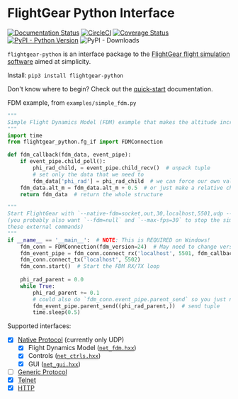 # FlightGear Python Interface
[![Documentation Status](https://readthedocs.org/projects/flightgear-python/badge/?version=latest)](https://flightgear-python.readthedocs.io/en/latest/?badge=latest)
[![CircleCI](https://circleci.com/gh/julianneswinoga/flightgear-python.svg?style=shield)](https://circleci.com/gh/julianneswinoga/flightgear-python)
[![Coverage Status](https://coveralls.io/repos/github/julianneswinoga/flightgear-python/badge.svg?branch=master)](https://coveralls.io/github/julianneswinoga/flightgear-python?branch=master)
[![PyPI - Python Version](https://img.shields.io/pypi/pyversions/flightgear_python)](https://pypi.org/project/flightgear-python/)
![PyPI - Downloads](https://img.shields.io/pypi/dm/flightgear-python)

`flightgear-python` is an interface package to the [FlightGear flight simulation software](https://www.flightgear.org/) aimed at simplicity.

Install: `pip3 install flightgear-python`

Don't know where to begin? Check out the [quick-start](https://flightgear-python.readthedocs.io/en/latest/quickstart.html) documentation.

FDM example, from `examples/simple_fdm.py`
```python
"""
Simple Flight Dynamics Model (FDM) example that makes the altitude increase and the plane roll in the air.
"""
import time
from flightgear_python.fg_if import FDMConnection

def fdm_callback(fdm_data, event_pipe):
    if event_pipe.child_poll():
        phi_rad_child, = event_pipe.child_recv()  # unpack tuple
        # set only the data that we need to
        fdm_data['phi_rad'] = phi_rad_child  # we can force our own values
    fdm_data.alt_m = fdm_data.alt_m + 0.5  # or just make a relative change
    return fdm_data  # return the whole structure

"""
Start FlightGear with `--native-fdm=socket,out,30,localhost,5501,udp --native-fdm=socket,in,30,localhost,5502,udp`
(you probably also want `--fdm=null` and `--max-fps=30` to stop the simulation fighting with
these external commands)
"""
if __name__ == '__main__':  # NOTE: This is REQUIRED on Windows!
    fdm_conn = FDMConnection(fdm_version=24)  # May need to change version from 24
    fdm_event_pipe = fdm_conn.connect_rx('localhost', 5501, fdm_callback)
    fdm_conn.connect_tx('localhost', 5502)
    fdm_conn.start()  # Start the FDM RX/TX loop
    
    phi_rad_parent = 0.0
    while True:
        phi_rad_parent += 0.1
        # could also do `fdm_conn.event_pipe.parent_send` so you just need to pass around `fdm_conn`
        fdm_event_pipe.parent_send((phi_rad_parent,))  # send tuple
        time.sleep(0.5)
```

Supported interfaces:
- [x] [Native Protocol](https://wiki.flightgear.org/Property_Tree/Sockets) (currently only UDP)
  - [x] Flight Dynamics Model ([`net_fdm.hxx`](https://github.com/FlightGear/flightgear/blob/next/src/Network/net_fdm.hxx))
  - [x] Controls ([`net_ctrls.hxx`](https://github.com/FlightGear/flightgear/blob/next/src/Network/net_ctrls.hxx))
  - [x] GUI ([`net_gui.hxx`](https://github.com/FlightGear/flightgear/blob/next/src/Network/net_gui.hxx))
- [ ] [Generic Protocol](https://wiki.flightgear.org/Generic_protocol)
- [x] [Telnet](https://wiki.flightgear.org/Telnet_usage)
- [x] [HTTP](https://wiki.flightgear.org/Property_Tree_Servers)
